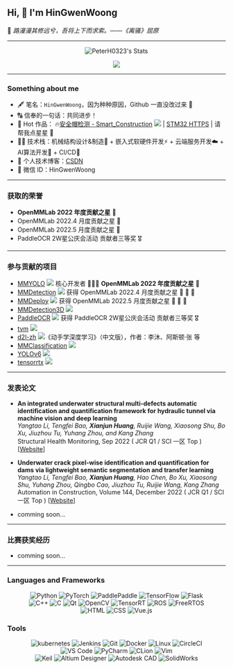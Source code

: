 ## Hi, 👋  I'm HinGwenWoong

📖 <em>  路漫漫其修远兮，吾将上下而求索。——《离骚》屈原 </em>

---

<p align="center">
   <img src="https://github-readme-stats.vercel.app/api?username=PeterH0323&title_color=00314f&text_color=00314f&bg_color=f9cdad" alt="PeterH0323's Stats" >
</p>

<p align="center">
  <img src="https://github-profile-summary-cards.vercel.app/api/cards/profile-details?username=PeterH0323&theme=vue"/>
</p>

---

### Something about me 

- 🖋️ 笔名：`HinGwenWoong`，因为种种原因，Github 一直没改过来 🤣
- 🔠 信奉的一句话：共同进步！
- 👷 Hot 作品： 🔥[安全帽检测 - Smart_Construction](https://github.com/PeterH0323/Smart_Construction) [![](https://img.shields.io/github/stars/PeterH0323/Smart_Construction.svg)](https://github.com/PeterH0323/Smart_Construction/stargazers) | [STM32 HTTPS](https://github.com/PeterH0323/STM32_HTTPs_WolfSSL) | 请帮我点星星 🌟
- 👨‍💻 技术栈：机械结构设计&制造🤖 + 嵌入式软硬件开发⚡ + 云端服务开发☁️ + AI算法开发🎯 + CI/CD🎡
- 📓 个人技术博客：[CSDN](https://blog.csdn.net/hxj0323)
- 💬 微信 ID：HinGwenWoong

---

### 获取的荣誉

- **OpenMMLab 2022 年度贡献之星** 🥇
- OpenMMLab 2022.4 月度贡献之星 :star2:
- OpenMMLab 2022.5 月度贡献之星 :star2:
- PaddleOCR 2W星公庆会活动 贡献者三等奖 🎖

---

### 参与贡献的项目
- [MMYOLO](https://github.com/open-mmlab/mmyolo) [![](https://img.shields.io/github/stars/open-mmlab/mmyolo.svg)](https://github.com/open-mmlab/mmyolo/stargazers) 核心开发者 🚀🚀🚀 **OpenMMLab 2022 年度贡献之星** 🥇
- [MMDetection](https://github.com/open-mmlab/mmdetection) [![](https://img.shields.io/github/stars/open-mmlab/mmdetection.svg)](https://github.com/open-mmlab/mmdetection/stargazers) 获得 OpenMMLab 2022.4 月度贡献之星 :star2: :star2: :star2:
- [MMDeploy](https://github.com/open-mmlab/mmdeploy) [![](https://img.shields.io/github/stars/open-mmlab/mmdeploy.svg)](https://github.com/open-mmlab/mmdeploy/stargazers) 获得 OpenMMLab 2022.5 月度贡献之星 :star2: :star2: :star2:
- [MMDetection3D](https://github.com/open-mmlab/mmdetection3d) [![](https://img.shields.io/github/stars/open-mmlab/mmdetection3d.svg)](https://github.com/open-mmlab/mmdetection3d/stargazers)
- [PaddleOCR](https://github.com/PaddlePaddle/PaddleOCR) [![](https://img.shields.io/github/stars/PaddlePaddle/PaddleOCR.svg)](https://github.com/PaddlePaddle/PaddleOCR/stargazers) 获得 PaddleOCR 2W星公庆会活动 贡献者三等奖 🎖
- [tvm](https://github.com/apache/tvm) [![](https://img.shields.io/github/stars/apache/tvm.svg)](https://github.com/apache/tvm/stargazers)
- [d2l-zh](https://github.com/d2l-ai/d2l-zh) [![](https://img.shields.io/github/stars/d2l-ai/d2l-zh.svg)](https://github.com/d2l-ai/d2l-zh/stargazers)《动手学深度学习》（中文版），作者：李沐、阿斯顿·张 等
- [MMClassification](https://github.com/open-mmlab/mmclassification) [![](https://img.shields.io/github/stars/open-mmlab/mmclassification.svg)](https://github.com/open-mmlab/mmclassification/stargazers)
- [YOLOv6](https://github.com/meituan/YOLOv6) [![](https://img.shields.io/github/stars/meituan/YOLOv6.svg)](https://github.com/meituan/YOLOv6/stargazers)
- [tensorrtx](https://github.com/wang-xinyu/tensorrtx) [![](https://img.shields.io/github/stars/wang-xinyu/tensorrtx.svg)](https://github.com/wang-xinyu/tensorrtx/stargazers)

---

### 发表论文
- **An integrated underwater structural multi-defects automatic identification and quantification framework for hydraulic tunnel via machine vision and deep learning**
  </br>_Yangtao Li, Tengfei Bao, **Xianjun Huang**, Ruijie Wang, Xiaosong Shu, Bo Xu, Jiuzhou Tu, Yuhang Zhou, and Kang Zhang_
  </br>Structural Health Monitoring, Sep 2022 ( JCR Q1 / SCI 一区 Top ) [[Website](https://journals.sagepub.com/doi/10.1177/14759217221122316)]
  
- **Underwater crack pixel-wise identification and quantification for dams via lightweight semantic segmentation and transfer learning**
  </br>_Yangtao Li, Tengfei Bao, **Xianjun Huang**, Hao Chen, Bo Xu, Xiaosong Shu, Yuhang Zhou, Qingbo Cao, Jiuzhou Tu, Ruijie Wang, Kang Zhang_
  </br>Automation in Construction, Volume 144, December 2022 ( JCR Q1 / SCI 一区 Top ) [[Website](https://www.sciencedirect.com/science/article/pii/S0926580522004708)]

- comming soon...

---

### 比赛获奖经历
- comming soon...

---
 
### Languages and Frameworks

<p align="center">
  <img alt="Python" src="https://img.shields.io/badge/Python-3572a5?style=for-the-badge&logo=python&logoColor=white">
  <img alt="PyTorch" src="https://img.shields.io/badge/Pytorch-ee4c2c?style=for-the-badge&logo=pytorch&logoColor=white">
  <img alt="PaddlePaddle" src="https://img.shields.io/badge/PaddlePaddle-1527c2?style=for-the-badge&logo=baidu&logoColor=white">
  <img alt="TensorFlow" src="https://img.shields.io/badge/TensorFlow-ff6f00?style=for-the-badge&logo=tensorflow&logoColor=white">
  <img alt="Flask" src="https://img.shields.io/badge/Flask-000000?style=for-the-badge&logo=flask&logoColor=white">
  <br/>
  <img alt="C++" src="https://img.shields.io/badge/C++-f34b7d?style=for-the-badge&logo=c%2b%2b">
  <img alt="C" src="https://img.shields.io/badge/C-555555?style=for-the-badge&logo=c">
  <img alt="Qt" src="https://img.shields.io/badge/Qt-41CD52?style=for-the-badge&logo=qt&logoColor=white">
  <img alt="OpenCV" src="https://img.shields.io/badge/OpenCV-ff2a44?style=for-the-badge&logo=opencv">
  <img alt="TensorRT" src="https://img.shields.io/badge/TensorRT-275f02?style=for-the-badge&logo=nvidia">
  <img alt="ROS" src="https://img.shields.io/badge/ROS-15253e?style=for-the-badge&logo=ROS">
  <img alt="FreeRTOS" src="https://img.shields.io/badge/FreeRTOS-8ac55e?style=for-the-badge&logo=freertos">
  <br/>
  <img alt="HTML" src="https://img.shields.io/badge/HTML-e34c26?style=for-the-badge&logo=html5&logoColor=white">
  <img alt="CSS" src="https://img.shields.io/badge/CSS-563d7c?style=for-the-badge&logo=css3">
  <img alt="Vue.js" src="https://img.shields.io/badge/Vue.js-007777?style=for-the-badge&logo=vue.js">
</p>


### Tools

<p align="center">
  <img alt="kubernetes" src="https://img.shields.io/badge/kubernetes-326ce5.svg?&style=for-the-badge&logo=kubernetes&logoColor=white">
  <img alt="Jenkins" src="https://img.shields.io/badge/Jenkins-D24939?style=for-the-badge&logo=Jenkins&logoColor=white">
  <img alt="Git" src="https://img.shields.io/badge/GIT-E44C30?style=for-the-badge&logo=git&logoColor=white">
  <img alt="Docker" src="https://img.shields.io/badge/Docker-2CA5E0?style=for-the-badge&logo=docker&logoColor=white">
  <img alt="Linux" src="https://img.shields.io/badge/Linux-FCC624?style=for-the-badge&logo=linux&logoColor=black">
  <img alt="CircleCI" src="https://img.shields.io/badge/circleci-343434?style=for-the-badge&logo=circleci&logoColor=white">
  <br/>
  <img alt="VS Code" src="https://img.shields.io/badge/VSCode-3860c4?style=for-the-badge&logo=visual-studio-code&logoColor=white">
  <img alt="PyCharm" src="https://img.shields.io/badge/PyCharm-1fd593?logo=pycharm&logoColor=fff&style=for-the-badge">
  <img alt="CLion" src="https://img.shields.io/badge/CLion-000?logo=clion&logoColor=fff&style=for-the-badge">
  <img alt="Vim" src="https://img.shields.io/badge/Vim-019733?logo=vim&logoColor=fff&style=for-the-badge">
  <br/>
  <img alt="Keil" src="https://img.shields.io/badge/Keil-0084ab?style=for-the-badge&logo=arm&logoColor=white">
  <img alt="Altium Designer" src="https://img.shields.io/badge/Altium%20Designer-A5915F?logo=altiumdesigner&logoColor=fff&style=for-the-badge">
  <img alt="Autodesk CAD" src="https://img.shields.io/badge/Autodesk%20CAD-0696D7?logo=autodesk&logoColor=fff&style=for-the-badge">
  <img alt="SolidWorks" src="https://img.shields.io/badge/SolidWorks-e31818?logo=solidworks&logoColor=white&style=for-the-badge">
</p>
